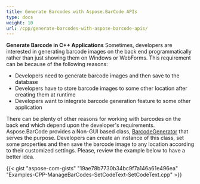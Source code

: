 ```yaml
---
title: Generate Barcodes with Aspose.BarCode APIs
type: docs
weight: 10
url: /cpp/generate-barcodes-with-aspose-barcode-apis/
---
```


**Generate Barcode in C++ Applications**
Sometimes, developers are interested in generating barcode images on the back end programmatically rather than just showing them on Windows or WebForms. This requirement can be because of the following reasons:

- Developers need to generate barcode images and then save to the database
- Developers have to store barcode images to some other location after creating them at runtime
- Developers want to integrate barcode generation feature to some other application

There can be plenty of other reasons for working with barcodes on the back end which depend upon the developer's requirements. Aspose.BarCode provides a Non-GUI based class, [BarcodeGenerator](https://apireference.aspose.com/cpp/barcode/class/aspose.bar_code.generation.barcode_generator/) that serves the purpose. Developers can create an instance of this class, set some properties and then save the barcode image to any location according to their customized settings. Please, review the example below to have a better idea.

{{< gist "aspose-com-gists" "19ae78b7730b34bc9f7a146a61e496ea" "Examples-CPP-ManageBarCodes-SetCodeText-SetCodeText.cpp" >}}
